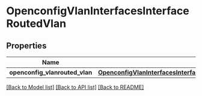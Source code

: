# OpenconfigVlanInterfacesInterfaceRoutedVlan

## Properties
Name | Type | Description | Notes
------------ | ------------- | ------------- | -------------
**openconfig_vlanrouted_vlan** | [**OpenconfigVlanInterfacesInterfaceRoutedVlanOpenconfigvlanroutedvlan**](OpenconfigVlanInterfacesInterfaceRoutedVlanOpenconfigvlanroutedvlan.md) |  | [optional] 

[[Back to Model list]](../README.md#documentation-for-models) [[Back to API list]](../README.md#documentation-for-api-endpoints) [[Back to README]](../README.md)


